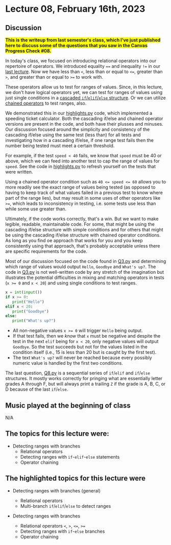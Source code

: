 # Lecture 08, February 16th, 2023

## Discussion

<span style="background:yellow;">**This is the writeup from last semester's class, which I've just published here to discuss some of the questions that you saw in the Canvas Progress Check #08.**</span>

In today's class, we focused on introducing relational operators into our repertoire of operators. We introduced equality `==` and inequality `!=` in our [last lecture](../Lecture_07). Now we have less than `<`, less than or equal to `<=`, greater than `>`, and greater than or equal to `>=` to work with.

These operators allow us to test for ranges of values. Since, in this lecture, we don't have logical operators yet, we can test for ranges of values using just single conditions in a [cascaded `if`/`elif`/`else` structure](https://kodify.net/python/if-else/cascaded-if/). Or we can utilize [chained operators](https://www.geeksforgeeks.org/chaining-comparison-operators-python/) to test ranges, also.

We demonstrated this in our [highlights.py](highlights.py) code, which implemented a speeding ticket calculator. Both the cascading if/else and chained operator versions are present in the code, and both have their plusses and minuses. Our discussion focused around the simplicity and consistency of the cascading if/else using the same test (less than) for all tests and investigating how in a cascading if/else, if one range test fails then the number being tested must meet a certain threshold. 

For example, if the test `speed < 40` fails, we know that `speed` must be 40 or above, which we can feed into another test to cap the range of values for `speed`.  See the code in [highlights.py](highlights.py) to refresh yourself on the tests that were written. 

Using a chained operator condition such as `40 <= speed <= 60` allows you to more readily see the exact range of values being tested (as opposed to having to keep track of what values failed in a previous test to know where part of the range lies), but may result in some uses of other operators like `>=`, which leads to inconsistency in testing, i.e. some tests use less than while some use greater than.

Ultimately, if the code works correctly, that's a win. But we want to make legible, readable, maintainable code. For some, that might be using the cascading if/else structure with simple conditions and for others that might be using the cascading if/else structure with chained operator conditions. As long as you find oe approach that works for you and you keep consistently using that approach, that's probably acceptable unless there are specific requirements for the code.

Most of our discussion focused on the code found in [Q3.py](Q3.py) and determining which range of values would output `Hello`, `Goodbye` and `What's up?`. The code in [Q3.py](Q3.py) is not well-written code by any stretch of the imagination but illustrates the potential difficulties in mixing and matching operators in tests (`x >= 0` and `x < 20`) and using single conditions to test ranges.

```python
x = int(input())
if x >= 0:
   print("Hello")
elif x < 20:
   print("Goodbye")
else:
   print("What's up?")
```

* All non-negative values `x >= 0` will trigger `Hello` being output.
* If that test fails, then we _know_ that `x` must be negative and despite the test in the next `elif` being for `x < 20`, only negative values will output `Goodbye`. So the test succeeds but not for the values listed in the condition itself (i.e., 15 is less than 20 but is caught by the first test).
* The text `What's up?` will never be reached because every possibly numeric value is handled by the first two conditions.

The last question, [Q8.py](Q8.py) is a sequential series of `if`/`elif` and `if`/`else` structures. It mostly works correctly for pringing what are essentially letter grades A through F, but will always print a trailing `Z` if the grade is A, B, C, or D because of the last `if`/`else`.

## Music played at the beginning of class

N/A

## The topics for this lecture were:

* Detecting ranges with branches
	- Relational operators
	- Detecting ranges with `if`-`elif`-`else` statements
	- Operator chaining


## The highlighted topics for this lecture were

* Detecting ranges with branches (general)
	- Relational operators
	- Multi-branch `if`/`elif`/`else` to detect ranges

* Detecting ranges with branches
	- Relational operators `<`, `>`, `<=`, `>=`
	- Detecting ranges with `if`-`else` branches
	- Operator chaining

